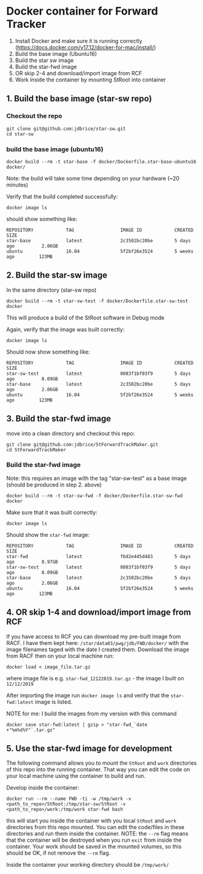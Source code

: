 # Docker container for Forward Tracker

1. Install Docker and make sure it is running correctly (https://docs.docker.com/v17.12/docker-for-mac/install/)
1. Build the base image (Ubuntu16)
2. Build the star sw image
3. Build the star-fwd image 
4. OR skip 2-4 and download/import image from RCF
5. Work inside the container by mounting StRoot into container

## 1. Build the base image (star-sw repo)
### Checkout the repo
```
git clone git@github.com:jdbrice/star-sw.git
cd star-sw
```

### build the base image (ubuntu16)

```
docker build --rm -t star-base -f docker/Dockerfile.star-base-ubuntu16 docker/
```

Note: the build will take some time depending on your hardware (~20 minutes)

Verify that the build completed successfully:
```
docker image ls
```
should show something like:

```
REPOSITORY            TAG                 IMAGE ID            CREATED             SIZE
star-base             latest              2c3502bc20be        5 days ago          2.06GB
ubuntu                16.04               5f2bf26e3524        5 weeks ago         123MB
```


## 2. Build the star-sw image
In the same directory (star-sw repo)

```
docker build --rm -t star-sw-test -f docker/Dockerfile.star-sw-test docker
```

This will produce a build of the StRoot software in Debug mode

Again, verify that the image was built correctly:
```
docker image ls
```

Should now show something like:
```
REPOSITORY            TAG                 IMAGE ID            CREATED             SIZE
star-sw-test          latest              8083f1bf03f9        5 days ago          8.09GB
star-base             latest              2c3502bc20be        5 days ago          2.06GB
ubuntu                16.04               5f2bf26e3524        5 weeks ago         123MB
```

## 3. Build the star-fwd image
move into a clean directory and checkout this repo:
```
git clone git@github.com:jdbrice/StForwardTrackMaker.git
cd StForwardTrackMaker
```

### Build the star-fwd image
Note: this requires an image with the tag "star-sw-test" as a base image (should be produced in step 2. above)
```
docker build --rm -t star-sw-fwd -f docker/Dockerfile.star-sw-fwd docker
```

Make sure that it was built correctly:
```
docker image ls
```

Should show the `star-fwd` image:
```
REPOSITORY            TAG                 IMAGE ID            CREATED             SIZE
star-fwd              latest              f6d2e445d483        5 days ago          8.97GB
star-sw-test          latest              8083f1bf03f9        5 days ago          8.09GB
star-base             latest              2c3502bc20be        5 days ago          2.06GB
ubuntu                16.04               5f2bf26e3524        5 weeks ago         123MB
```

## 4. OR skip 1-4 and download/import image from RCF
If you have access to RCF you can download my pre-built image from RACF.
I have them kept here: `/star/data03/pwg/jdb/FWD/docker/` with the image filenames taged with the date I created them.
Download the image from RACF then on your local machine run:
```
docker load < image_file.tar.gz
```

where image file is e.g. `star-fwd_12122019.tar.gz` - the image I built on `12/12/2019`

After importing the image run `docker image ls` and verify that the `star-fwd:latest` image is listed.


NOTE for me: I build the images from my version with this command
```
docker save star-fwd:latest | gzip > "star-fwd_`date +"%m%d%Y"`.tar.gz"
```



## 5. Use the star-fwd image for development
The following command allows you to mount the `StRoot` and `work` directories of this repo into the running container. That way you can edit the code on your local machine using the container to build and run.

Develop inside the container:
```
docker run --rm --name FWD -ti -w /tmp/work -v <path_to_repo>/StRoot:/tmp/star-sw/StRoot -v <path_to_repo>/work:/tmp/work star-fwd bash
```
this will start you inside the container with you local `StRoot` and `work` directories from this repo mounted.
You can edit the code/files in these directories and run them inside the container.
NOTE: the `--rm` flag means that the container will be destroyed when you run `exit` from inside the container. Your work should be saved in the mounted volumes, so this should be OK, if not remove the `--rm` flag.

Inside the container your working directory should be `/tmp/work/`

